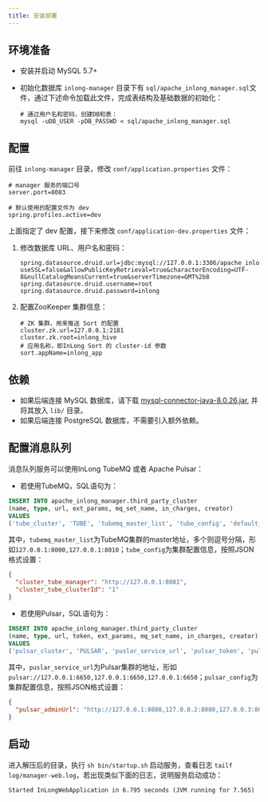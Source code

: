 ```yaml
---
title: 安装部署
---
```


## 环境准备
- 安装并启动 MySQL 5.7+
- 初始化数据库
  `inlong-manager` 目录下有 `sql/apache_inlong_manager.sql`文件，通过下述命令加载此文件，完成表结构及基础数据的初始化：

  ```shell
  # 通过用户名和密码，创建DB和表：
  mysql -uDB_USER -pDB_PASSWD < sql/apache_inlong_manager.sql
  ```
  
## 配置

前往 `inlong-manager` 目录，修改 `conf/application.properties` 文件：

```properties
# manager 服务的端口号
server.port=8083

# 默认使用的配置文件为 dev
spring.profiles.active=dev
```

上面指定了 dev 配置，接下来修改 `conf/application-dev.properties` 文件：

1) 修改数据库 URL、用户名和密码：

   ```properties
   spring.datasource.druid.url=jdbc:mysql://127.0.0.1:3306/apache_inlong_manager?useSSL=false&allowPublicKeyRetrieval=true&characterEncoding=UTF-8&nullCatalogMeansCurrent=true&serverTimezone=GMT%2b8
   spring.datasource.druid.username=root
   spring.datasource.druid.password=inlong
   ```
   
2) 配置ZooKeeper 集群信息：

   ```properties
   # ZK 集群，用来推送 Sort 的配置
   cluster.zk.url=127.0.0.1:2181
   cluster.zk.root=inlong_hive
   # 应用名称，即InLong Sort 的 cluster-id 参数
   sort.appName=inlong_app
   ```

## 依赖
- 如果后端连接 MySQL 数据库，请下载 [mysql-connector-java-8.0.26.jar](https://repo1.maven.org/maven2/mysql/mysql-connector-java/8.0.26/mysql-connector-java-8.0.26.jar), 并将其放入 `lib/` 目录。
- 如果后端连接 PostgreSQL 数据库，不需要引入额外依赖。

## 配置消息队列
消息队列服务可以使用InLong TubeMQ 或者 Apache Pulsar：
- 若使用TubeMQ，SQL语句为：

```sql
INSERT INTO apache_inlong_manager.third_party_cluster 
(name, type, url, ext_params, mq_set_name, in_charges, creator)
VALUES 
('tube_cluster', 'TUBE', 'tubemq_master_list', 'tube_config', 'default_set_name', 'admin', 'admin');
```
其中，`tubemq_master_list`为TubeMQ集群的master地址，多个则逗号分隔，形如`127.0.0.1:8000,127.0.0.1:8010`；`tube_config`为集群配置信息，按照JSON格式设置：

```json
{
  "cluster_tube_manager": "http://127.0.0.1:8081",
  "cluster_tube_clusterId": "1"
}
```

- 若使用Pulsar，SQL语句为：

```sql
INSERT INTO apache_inlong_manager.third_party_cluster 
(name, type, url, token, ext_params, mq_set_name, in_charges, creator)
VALUES 
('pulsar_cluster', 'PULSAR', 'puslar_service_url', 'pulsar_token', 'pulsar_config', 'default_set_name', 'admin', 'admin');
```
其中，`puslar_service_url`为Pulsar集群的地址，形如`pulsar://127.0.0.1:6650,127.0.0.1:6650,127.0.0.1:6650`；`pulsar_config`为集群配置信息，按照JSON格式设置：

```json
{
  "pulsar_adminUrl": "http://127.0.0.1:8080,127.0.0.2:8080,127.0.0.3:8080"
}
```

## 启动

进入解压后的目录，执行 `sh bin/startup.sh` 启动服务，查看日志 `tailf log/manager-web.log`，若出现类似下面的日志，说明服务启动成功：

```shell
Started InLongWebApplication in 6.795 seconds (JVM running for 7.565)
```